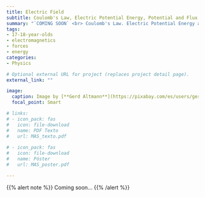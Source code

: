 ```yaml
---
title: Electric Field
subtitle: Coulomb's Law, Electric Potential Energy, Potential and Flux
summary: "`COMING SOON` <br> Coulomb's Law. Electric Potential Energy and Potential. Electric Flux."
tags:
- 17-18-year-olds
- electromagnetics
- forces
- energy
categories:
- Physics

# Optional external URL for project (replaces project detail page).
external_link: ""

image:
  caption: Image by [**Gerd Altmann**](https://pixabay.com/es/users/geralt-9301/) on [Pixabay](https://pixabay.com/es/)
  focal_point: Smart

# links:
# - icon_pack: fas
#   icon: file-download
#   name: PDF Texto
#   url: MAS_texto.pdf
  
# - icon_pack: fas
#   icon: file-download
#   name: Póster
#   url: MAS_poster.pdf

---
```


{{% alert note %}}
Coming soon...
{{% /alert %}}
